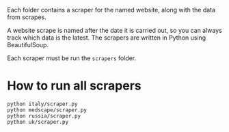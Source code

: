 Each folder contains a scraper for the named website, along with the data from scrapes.

A website scrape is named after the date it is carried out, so you can always track 
which data is the latest. The scrapers are written in Python using BeautifulSoup.

Each scraper must be run the `scrapers` folder.

# How to run all scrapers

```
python italy/scraper.py
python medscape/scraper.py
python russia/scraper.py
python uk/scraper.py
```